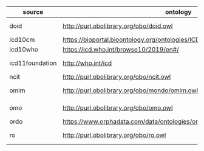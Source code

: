 | source | ontology | versionIRI | versionInfo |
| --- | --- | --- | --- |
| doid | <http://purl.obolibrary.org/obo/doid.owl> | <http://purl.obolibrary.org/obo/doid/releases/2025-08-29/doid.owl> | "2025-08-29" |
| icd10cm | <https://bioportal.bioontology.org/ontologies/ICD10CM/tmp/mirror-icd10cm.owl> | <https://data.bioontology.org/ontologies/ICD10CM/submissions/27/icd10cm.owl> | "2024ab" |
| icd10who | <https://icd.who.int/browse10/2019/en#/> |  |  |
| icd11foundation | <http://who.int/icd> |  | "2025-01-26" |
| ncit | <http://purl.obolibrary.org/obo/ncit.owl> | <http://purl.obolibrary.org/obo/ncit/releases/2025-08-06/ncit.owl> | "25.06e" |
| omim | <http://purl.obolibrary.org/obo/mondo/omim.owl> | <http://purl.obolibrary.org/obo/mondo/releases/2025-09-14/omim.owl> | "2025-09-14" |
| omo | <http://purl.obolibrary.org/obo/omo.owl> | <http://purl.obolibrary.org/obo/omo/releases/2025-06-18/omo.owl> | "2025-06-18" |
| ordo | <https://www.orphadata.com/data/ontologies/ordo/last_version/ORDO_en_4.7.owl> | <https://www.orphadata.com/data/ontologies/ordo/last_version/ORDO_en_4.7.owl> | "4.7" |
| ro | <http://purl.obolibrary.org/obo/ro.owl> | <http://purl.obolibrary.org/obo/ro/releases/2025-06-24/ro.owl> | "2025-06-24" |
